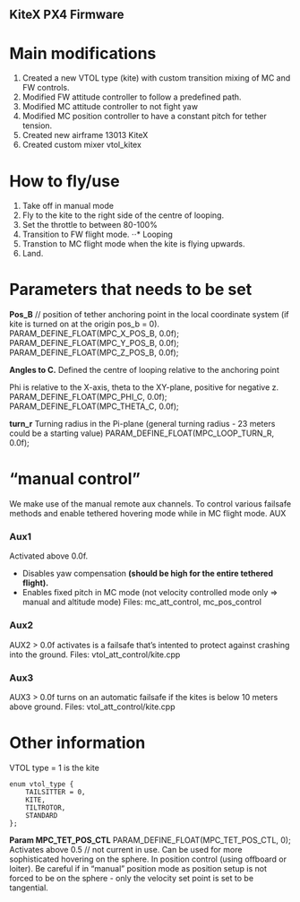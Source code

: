 ## KiteX PX4 Firmware ##

# Main modifications #

1. Created a new VTOL type (kite) with custom transition mixing of MC and FW controls.
2. Modified FW attitude controller to follow a predefined path.
3. Modified MC attitude controller to not fight yaw
4. Modified MC position controller to have a constant pitch for tether tension.  
5. Created new airframe 13013 KiteX
6. Created custom mixer vtol_kitex


# How to fly/use #

1. Take off in manual mode
2. Fly to the kite to the right side of the centre of looping.
3. Set the throttle to between 80-100%
4. Transition to FW flight mode.
⋅⋅* Looping
5. Transtion to MC flight mode when the kite is flying upwards.
6. Land.

# Parameters that needs to be set #

**Pos_B** // position of tether anchoring point in the local coordinate system (if kite is turned on at the origin pos_b = 0).
PARAM_DEFINE_FLOAT(MPC_X_POS_B, 0.0f);
PARAM_DEFINE_FLOAT(MPC_Y_POS_B, 0.0f);
PARAM_DEFINE_FLOAT(MPC_Z_POS_B, 0.0f);


**Angles to C.** Defined the centre of looping relative to the anchoring point

Phi is relative to the X-axis, theta to the XY-plane, positive for negative z.
PARAM_DEFINE_FLOAT(MPC_PHI_C, 0.0f);
PARAM_DEFINE_FLOAT(MPC_THETA_C, 0.0f);

**turn_r** Turning radius in the Pi-plane (general turning radius - 23 meters could be a starting value)
PARAM_DEFINE_FLOAT(MPC_LOOP_TURN_R, 0.0f);


# “manual control” #
We make use of the manual remote aux channels. To control various failsafe methods and enable tethered hovering mode while in MC flight mode. AUX


### Aux1 ###  
Activated above 0.0f.
- Disables yaw compensation **(should be high for the entire tethered flight).**
- Enables fixed pitch in MC mode (not velocity controlled mode only => manual and altitude mode)
Files: mc_att_control, mc_pos_control

### Aux2 ###
AUX2 > 0.0f activates is a failsafe that’s intented to protect against crashing into the ground.
Files: vtol_att_control/kite.cpp

### Aux3 ###
AUX3 > 0.0f turns on an automatic failsafe if the kites is below 10 meters above ground.
Files: vtol_att_control/kite.cpp




# Other information #
VTOL type = 1 is the kite

```
enum vtol_type {
	TAILSITTER = 0,
	KITE,
	TILTROTOR,
	STANDARD
};
```


**Param MPC_TET_POS_CTL**
PARAM_DEFINE_FLOAT(MPC_TET_POS_CTL, 0); Activates above 0.5
// not current in use. Can be used for more sophisticated hovering on the sphere. In position control (using offboard or loiter). Be careful if in “manual” position mode as position setup is not forced to be on the sphere - only the velocity set point is set to be tangential.
